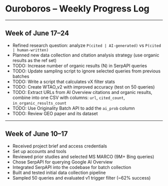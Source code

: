 # Ouroboros – Weekly Progress Log

---

## Week of June 17–24

- Refined research question: analyze `P(cited | AI-generated)` vs `P(cited | human-written)`
- Planned new data collection and citation analysis strategy (use organic results as the ref set)
- TODO: Increase number of organic results (N) in SerpAPI queries
- TODO: Update sampling script to ignore selected queries from previous batches
- TODO: Write a script that calculates vX filter stats
- TODO: Create WTAO_v2 with improved accuracy (test on 50 queries)
- TODO: Extract URLs from AI Overview citations and organic results, combine into one CSV with columns: `url`, `cited_count`, `in_organic_results_count`
- TODO: Use Originality Batch API to add the `ai_prob` column
- TODO: Review GEO paper and its dataset

---

## Week of June 10–17

- Received project brief and access credentials
- Set up accounts and tools
- Reviewed prior studies and selected MS MARCO (9M+ Bing queries)
- Chose SerpAPI for querying Google AI Overview
- Integrated SerpAPI into the codebase for batch collection
- Built and tested initial data collection pipeline
- Sampled 50 queries and evaluated v1 trigger filter (~62% success)
